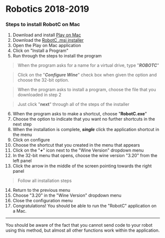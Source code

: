 # Robotics 2018-2019

### Steps to install RobotC on Mac
1. Download and install [Play on Mac][playonmac]
2. Download the [RobotC .msi installer][msi installer]
3. Open the Play on Mac application
4. Click on "Install a Program"
5. Run through the steps to install the program
> When the program asks for a name for a virtual drive, type "**_ROBOTC_**"

> Click on the "**_Configure Wine_**" check box when given the option and choose the 32-bit option.

> When the program asks to install a program, choose the file that you downloaded in step 2

> Just click "__next__" through all of the steps of the installer
6. When the program asks to make a shortcut, choose "__RobotC.exe__"
7. Choose the option to indicate that you want no further shortcuts in the next step
8. When the installation is complete, **_single_** click the application shortcut in the menu
9. Click on configure
10. Choose the shortcut that you created in the menu that appears
11. Click on the "**_+_**" icon next to the "Wine Version" dropdown menu
12. In the 32-bit menu that opens, choose the wine version "3.20" from the left panel
13. Click the arrow in the middle of the screen pointing towards the right panel
> Follow all installation steps
14. Return to the previous menu
15. Choose "3.20" in the "Wine Version" dropdown menu
16. Close the configuration menu
17. Congratulations! You should be able to run the "RobotC" application on a Mac.

---

You should be aware of the fact that you cannot send code to your robot using this method, but almost all other functions work within the application.




[playonmac]: https://www.playonmac.com/en/
[msi installer]: http://www.robotc.net/release/vexrobotics/msi/

